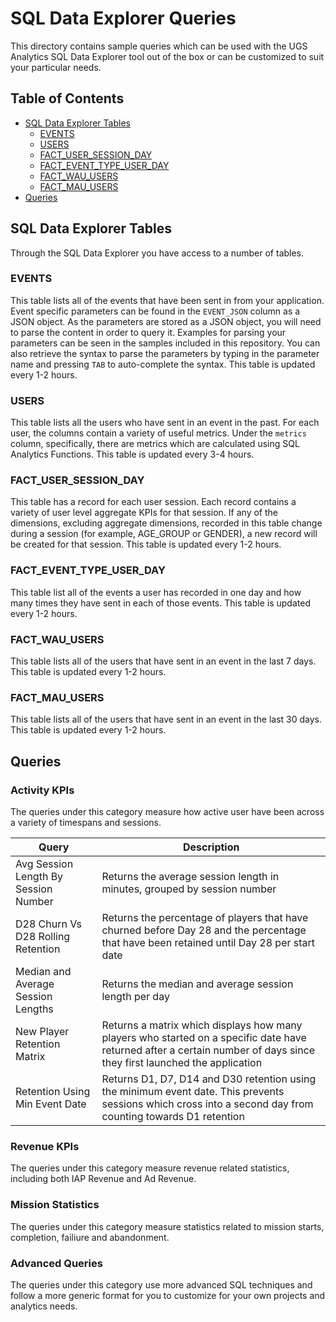 # SQL Data Explorer Queries

This directory contains sample queries which can be used with the UGS Analytics SQL Data Explorer tool out of the box or can be customized to suit your particular needs.

## Table of Contents

- [SQL Data Explorer Tables](#sql-data-explorer-tables)
  - [EVENTS](#events)
  - [USERS](#users)
  - [FACT_USER_SESSION_DAY](#fact_user_session_day)
  - [FACT_EVENT_TYPE_USER_DAY](#fact_event_type_user_day)
  - [FACT_WAU_USERS](#fact_wau_users)
  - [FACT_MAU_USERS](#fact_mau_users)
- [Queries](#queries)

## SQL Data Explorer Tables

Through the SQL Data Explorer you have access to a number of tables.

### EVENTS

This table lists all of the events that have been sent in from your application. Event specific parameters can be found in the `EVENT_JSON` column as a JSON object. As the parameters are stored as a JSON object, you will need to parse the content in order to query it. Examples for parsing your parameters can be seen in the samples included in this repository. You can also retrieve the syntax to parse the parameters by typing in the parameter name and pressing `TAB` to auto-complete the syntax. This table is updated every 1-2 hours.

### USERS

This table lists all the users who have sent in an event in the past. For each user, the columns contain a variety of useful metrics. Under the `metrics` column, specifically, there are metrics which are calculated using SQL Analytics Functions. This table is updated every 3-4 hours.

### FACT_USER_SESSION_DAY

This table has a record for each user session. Each record contains a variety of user level aggregate KPIs for that session. If any of the dimensions, excluding aggregate dimensions, recorded in this table change during a session (for example, AGE_GROUP or GENDER), a new record will be created for that session. This table is updated every 1-2 hours.

### FACT_EVENT_TYPE_USER_DAY

This table list all of the events a user has recorded in one day and how many times they have sent in each of those events. This table is updated every 1-2 hours.

### FACT_WAU_USERS

This table lists all of the users that have sent in an event in the last 7 days. This table is updated every 1-2 hours.

### FACT_MAU_USERS

This table lists all of the users that have sent in an event in the last 30 days. This table is updated every 1-2 hours.

## Queries

### Activity KPIs

The queries under this category measure how active user have been across a variety of timespans and sessions.

|Query|Description|
|---|---|
|Avg Session Length By Session Number|Returns the average session length in minutes, grouped by session number|
|D28 Churn Vs D28 Rolling Retention|Returns the percentage of players that have churned before Day 28 and the percentage that have been retained until Day 28 per start date|
|Median and Average Session Lengths|Returns the median and average session length per day|
|New Player Retention Matrix|Returns a matrix which displays how many players who started on a specific date have returned after a certain number of days since they first launched the application|
|Retention Using Min Event Date|Returns D1, D7, D14 and D30 retention using the minimum event date. This prevents sessions which cross into a second day from counting towards D1 retention|

### Revenue KPIs

The queries under this category measure revenue related statistics, including both IAP Revenue and Ad Revenue. 

### Mission Statistics

The queries under this category measure statistics related to mission starts, completion, failiure and abandonment.

### Advanced Queries

The queries under this category use more advanced SQL techniques and follow a more generic format for you to customize for your own projects and analytics needs.